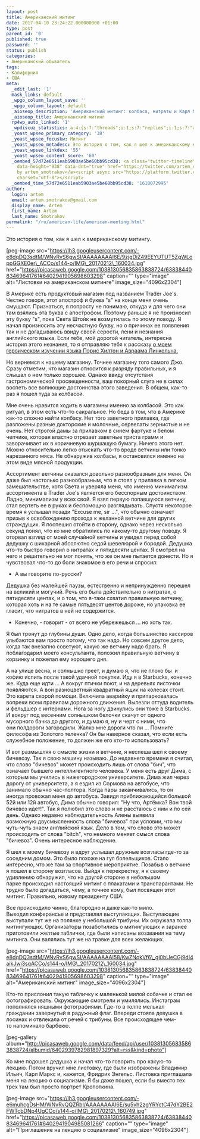 ```yaml
---
layout: post
title: Американский митинг
date: 2017-04-10 23:24:22.000000000 +01:00
type: post
parent_id: '0'
published: true
password: ''
status: publish
categories:
- Американский обыватель
tags:
- Калифорния
- США
meta:
  _edit_last: '1'
  mask_links: default
  _wpgo_column_layout_save: ''
  _wpgo_column_layout: default
  _aioseop_description: 'Американский митинг: колбаса, нитраты и Карл Маркс.'
  _aioseop_title: Американский митинг
  rp4wp_auto_linked: '1'
  _wpdiscuz_statistics: a:4:{s:7:"threads";i:1;s:7:"replies";i:1;s:7:"authors";i:2;s:14:"recent_authors";a:2:{i:0;O:8:"stdClass":3:{s:20:"comment_author_email";s:25:"artem.smotrakov@gmail.com";s:14:"comment_author";s:5:"artem";s:7:"user_id";s:1:"1";}i:1;O:8:"stdClass":3:{s:20:"comment_author_email";s:25:"irina.vl.bykova@gmail.com";s:14:"comment_author";s:8:"Мама";s:7:"user_id";s:1:"0";}}}
  _yoast_wpseo_primary_category: '38'
  _yoast_wpseo_focuskw: Митинг
  _yoast_wpseo_metadesc: Это история о том, как я шел к американскому митингу.
  _yoast_wpseo_linkdex: '55'
  _yoast_wpseo_content_score: '60'
  _oembed_57d72e6511eab5903ae5be60bb95cd38: <a class="twitter-timeline" data-width="625"
    data-height="938" data-dnt="true" href="https://twitter.com/artem_smotrakov?ref_src=twsrc%5Etfw">Tweets
    by artem_smotrakov</a><script async src="https://platform.twitter.com/widgets.js"
    charset="utf-8"></script>
  _oembed_time_57d72e6511eab5903ae5be60bb95cd38: '1618072995'
author:
  login: artem
  email: artem.smotrakov@gmail.com
  display_name: Artem
  first_name: Artem
  last_name: Smotrakov
permalink: "/ru/american-life/american-meeting.html"
---
```

Это история о том, как я шел к американскому митингу.

[peg-image src="https://lh3.googleusercontent.com/-e8dqDQ3sdtM/WNvRvS6gwSI/AAAAAAAAI6E/9zjgDiZ49EEYUTUT5ZgWLoppGGXE0er\_ACCo/s144-o/IMG\_20170212\_160034.jpg" href="https://picasaweb.google.com/103813056835863838724/6383844083469641761#6402941905698603298" caption="" type="image" alt="Листовки на американском митинге" image\_size="4096x2304"]

<!--more-->

В Америке есть продуктовый магазин под названием Trader Joe's. Честно говоря, этот апостроф и буква "s" на конце меня очень смущают. Признаться, я попросту не понимаю, откуда и для чего они там взялись эта буква с апострофом. Поэтому раньше я не произносил эту букву "s", пока Света Штойк не возмутилась по этому поводу. Я начал произносить эту несчастную букву, но о причинах ее появления так и не догадываюсь&nbsp;ввиду своей серости, лени и незнания английского языка. Если тебе, мой дорогой читатель, интересна история этого незнания, то я отправляю тебя к рассказу [о моем героическом изучении языка Пэрис Хилтон и Авраама Линкольна.](/american-life/how-i-learn-english.html)

Но вернемся к нашему магазину. Точнее магазину того самого Джо. Сразу отметим, что магазин относится к разряду правильных, и я слышал о нем только хорошее. Однако ввиду отсутствия гастрономической просвещенности, ваш покорный слуга не в силах воспеть все вопиющие достоинства этого заведения. В общем, как-то раз я пошел туда за колбасой.

Мне очень нравится ходить в магазины именно за колбасой. Это как ритуал, в этом есть что-то сакральное. Но беда в том, что в Америке как-то сложно найти колбасу. Нет того заветного прилавка, где разложены разные докторские и молочные, сервелаты зернистые и не очень. Нет строгой дамы за прилавком в синем фартуке и белом чепчике, которая властно отрезает заветные триста грамм и заворачивает их в коричневую шуршащую бумагу. Ничего этого нет. Можно относительно легко отыскать что-то вроде ветчины или тонко нарезанного мяса. Не обнаружив колбасы, я остановился именно на этом виде мясной продукции.

Ассортимент ветчины оказался довольно разнообразным для меня. Он даже был настолько разнообразным, что я стоял у прилавка в легком замешательстве, хотя Света и уверяла меня, что именно минимализм ассортимента в Trader Joe's является его бесспорным достоинством. Ладно, минимализм у всех свой. Я взял первую попавшуюся ветчину, стал вертеть ее в руках и беспомощно разглядывать. Спустя некоторое время я услышал позади "Excuse me, sir ...", что обычно означает призыв к освобождению прохода&nbsp;к желанной ветчине для других страждущих. Я поспешил отойти в сторону, однако через несколько секунд понял, что ко мне обратились по какому-то другому поводу. Я оторвал взгляд от моей случайной ветчины и увидел перед собой дедушку с шикарной абсолютно седой шевелюрой и бородой. Дедушка что-то быстро говорил о нитратах и пятидесяти центах. Я смотрел на него и решительно не мог понять, что же он мне пытается донести. Но&nbsp;я чувствовал что-то до боли знакомое в его речи и спросил:

- А вы говорите по-русски?

Дедушка без малейшей&nbsp;паузы, естественно и непринужденно перешел на великий и могучий. Речь его была действительно о нитратах, о пятидесяти центах, и о том, что я-таки схватил&nbsp;правильную ветчину, которая хоть и на те самые пятьдесят центов дороже, но упаковка ее гласит, что нитратов в ней не содержится.

- Конечно, - говорит - от всего не убережешься ... но хоть так.

Я был тронут до глубины души. Одно дело, когда большинство кассиров улыбаются вам просто потому, что так надо. Но совсем другое дело, когда так внезапно&nbsp;советуют, какую же ветчину надо брать. Я поблагодарил моего консультанта,&nbsp;положил правильную ветчину в корзинку и пожелал ему хорошего дня.

А на улице весна, и солнышко греет, и думаю я, что не плохо бы &nbsp;и кофию испить&nbsp;после такой удачной покупки. Иду я в Starbucks, конечно же. Куда еще идти ... А вокруг птички поют, и на деревьях листочки появляются. А вон разноцветный квадратный ящик на колесах стоит. Это карета скорой помощи. Включила аварийку и припарковалась вопреки всем правилам дорожного движения. Вылезли оттуда водитель и фельдшер с интернами. Нога за ногу двинулись они тоже в Starbucks. И вокруг под весенним солнышком белочки скачут от одного мусорного бачка до другого, и думаю я, ну и черт с ними, что они&nbsp;полдороги загородили. Жалко мне дороги что ли ... Помните философа&nbsp;из Золотого теленка? Он бы наверное сказал, что если есть служебное положение, то должен же его кто-то использовать?

И вот размышляя о смысле жизни и ветчине, я неспеша шел&nbsp;к своему бичевозу. Так я свою машину называю. До недавнего времени я считал, что слово "бичевоз" может происходить лишь от слова "бич", что означает бывшего интеллигентного человека. У меня есть друг Дима, с которым мы учились в нижегородском университете. Дима&nbsp;жил через дорогу от университета, а я ездил из Сормова на автобусе, что занимало обычно час-полтора. Когда пары заканчивались, то он иногда&nbsp;провожал меня до автобуса. Завидя приближающийся большой 52й или 12й автобус, Дима обычно говорил: "Ну что, Артёмка? Вон твой бичевоз идет!". Так я полюбил это слово и не расстаюсь с ним и по сей день. Однако недавно наблюдательность Алены выявила возможную&nbsp;двусмысленность слова "бичевоз" при условии, что мы чуть-чуть знаем английский язык. Дело в том, что слово это может происходить от слова&nbsp;"bitch", что немного&nbsp;меняет смысл слова "бичевоз". Очень интересное наблюдение.

Я шел к моему бичевозу и вдруг услышал дружные возгласы где-то за соседним домом. Это было похоже на гул болельщиков. Стало интересно, что же там за спортивное мероприятие. Позабыв о ветчине я пошел в сторону возгласов. Выйдя к перекрестку, я к своему удивлению обнаружил, что на другой стороне в небольшом парке&nbsp;происходил настоящий митинг с плакатами и транспарантами. Не трудно было догадаться, чему, а точнее кому, был посвящен этот митинг. Правильно, новому президенту США.

Все происходило чинно, благородно и даже как-то мило. Выходил&nbsp;конферансье и представлял выступающих. Выступающие выступали тут же&nbsp;на полянке у небольшой трибуны. Их окружала толпа митингующих. Организаторы позаботились о митингующих и заранее приготовили желтые таблички, где были написаны воззвания на тему митинга. Они валялись тут же на травке для всех желающих.

[peg-image src="https://lh3.googleusercontent.com/-e8dqDQ3sdtM/WNvRvS6gwSI/AAAAAAAAI58/KwZNokVf6\_gj0bUeCGj9dI4aikJwi3sqACCo/s144-o/IMG\_20170212\_160034.jpg" href="https://picasaweb.google.com/103813056835863838724/6383844083469641761#6402941905698603298" caption="" type="image" alt="Американский митинг" image\_size="4096x2304"]

Кто-то прислонил такую табличку к маленькой милой собачке и стал ее фотографировать. Окружающие смотрели и умилялись. Инстаграм пополнялся няшными фотографиями. Где-то в толпе мелькал гражданин завернутый в радужный флаг. Впереди стояла девушка в лосинах и отвлекала от речей с трибуны. Все происходящее чем-то&nbsp;напоминало барбекю.

[peg-gallery album="http://picasaweb.google.com/data/feed/api/user/103813056835863838724/albumid/6402939782981897329?alt=rss&kind=photo"]

Ко мне подошел дедушка и начал что-то говорить про какую-то лекцию. Потом вручил мне листовку, где были изображены Владимир Ильич, Карл Маркс и, кажется, Фридрих Энгельс. Листовка приглашала меня на лекцию о социализме. Я бы даже пошел, если бы вместо тех трех там был просто портрет Кропоткина.

[peg-image src="https://lh3.googleusercontent.com/-e6muhcgDsHM/WNvRvQQZRbI/AAAAAAAAI6E/su5vh2zgYRYctC47dY2BE2FWTcbDNp4UgCCo/s144-o/IMG\_20170212\_160749.jpg" href="https://picasaweb.google.com/103813056835863838724/6383844083469641761#6402941904985081266" caption="" type="image" alt="Приглашение на лекцию о социализме" image\_size="4096x2304"]

